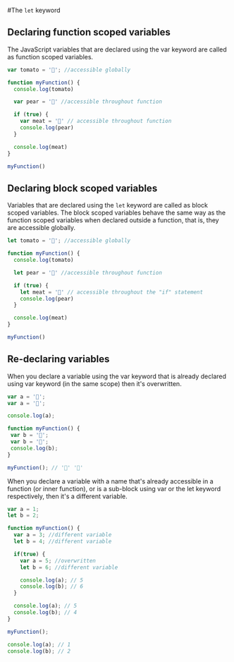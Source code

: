 #The `let` keyword

## Declaring function scoped variables

The JavaScript variables that are declared using the var keyword are called as function scoped variables.

```javascript
var tomato = '🍅'; //accessible globally

function myFunction() {
  console.log(tomato)

  var pear = '🍐' //accessible throughout function

  if (true) {
    var meat = '🍖' // accessible throughout function
    console.log(pear)
  }

  console.log(meat)
}

myFunction()
```

## Declaring block scoped variables

Variables that are declared using the `let` keyword are called as block scoped variables. The block scoped variables behave the same way as the function scoped variables when declared outside a function, that is, they are accessible globally.

```javascript
let tomato = '🍅'; //accessible globally

function myFunction() {
  console.log(tomato)

  let pear = '🍐' //accessible throughout function

  if (true) {
    let meat = '🍖' // accessible throughout the "if" statement
    console.log(pear)
  }

  console.log(meat)
}

myFunction()
```

## Re-declaring variables

When you declare a variable using the var keyword that is already declared using var keyword (in the same scope) then it's overwritten.

```javascript
var a = '🍅';
var a = '🍖';

console.log(a);

function myFunction() {
 var b = '🍖';
 var b = '🍐';
 console.log(b);
}

myFunction(); // '🍖' '🍐'
```

When you declare a variable with a name that's already accessible in a function (or inner function), or is a sub-block using var or the let keyword respectively, then it's a different variable.

```javascript
var a = 1;
let b = 2;

function myFunction() {
  var a = 3; //different variable
  let b = 4; //different variable

  if(true) {
    var a = 5; //overwritten
    let b = 6; //different variable

    console.log(a); // 5
    console.log(b); // 6
  }

  console.log(a); // 5
  console.log(b); // 4
}

myFunction();

console.log(a); // 1
console.log(b); // 2
```